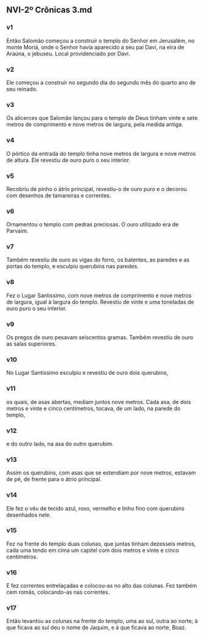 ## NVI-2º Crônicas 3.md
### v1
 Então Salomão começou a construir o templo do Senhor em Jerusalém, no monte Moriá, onde o Senhor havia aparecido a seu pai Davi, na eira de Araúna, o jebuseu. Local providenciado por Davi.
### v2
 Ele começou a construir no segundo dia do segundo mês do quarto ano de seu reinado.
### v3
 Os alicerces que Salomão lançou para o templo de Deus tinham vinte e sete metros de comprimento e nove metros de largura, pela medida antiga.
### v4
 O pórtico da entrada do templo tinha nove metros de largura e nove metros de altura. Ele revestiu de ouro puro o seu interior.
### v5
 Recobriu de pinho o átrio principal, revestiu-o de ouro puro e o decorou com desenhos de tamareiras e correntes.
### v6
 Ornamentou o templo com pedras preciosas. O ouro utilizado era de Parvaim.
### v7
 Também revestiu de ouro as vigas do forro, os batentes, as paredes e as portas do templo, e esculpiu querubins nas paredes.
### v8
 Fez o Lugar Santíssimo, com nove metros de comprimento e nove metros de largura, igual à largura do templo. Revestiu de vinte e uma toneladas de ouro puro o seu interior.
### v9
 Os pregos de ouro pesavam seiscentos gramas. Também revestiu de ouro as salas superiores.
### v10
 No Lugar Santíssimo esculpiu e revestiu de ouro dois querubins,
### v11
 os quais, de asas abertas, mediam juntos nove metros. Cada asa, de dois metros e vinte e cinco centímetros, tocava, de um lado, na parede do templo,
### v12
 e do outro lado, na asa do outro querubim.
### v13
 Assim os querubins, com asas que se estendiam por nove metros, estavam de pé, de frente para o átrio principal.
### v14
 Ele fez o véu de tecido azul, roxo, vermelho e linho fino com querubins desenhados nele.
### v15
 Fez na frente do templo duas colunas, que juntas tinham dezesseis metros, cada uma tendo em cima um capitel com dois metros e vinte e cinco centímetros.
### v16
 E fez correntes entrelaçadas e colocou-as no alto das colunas. Fez também cem romãs, colocando-as nas correntes.
### v17
 Então levantou as colunas na frente do templo, uma ao sul, outra ao norte; à que ficava ao sul deu o nome de Jaquim, e à que ficava ao norte, Boaz.
